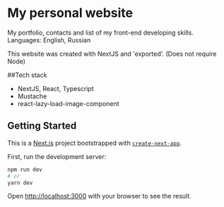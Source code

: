 # My personal website

My portfolio, contacts and list of my front-end developing skills.\
Languages: English, Russian

This website was created with NextJS and 'exported'. (Does not require Node)

##Tech stack

- NextJS, React, Typescript
- Mustache
- react-lazy-load-image-component

## Getting Started

This is a [Next.js](https://nextjs.org/) project bootstrapped with [`create-next-app`](https://github.com/vercel/next.js/tree/canary/packages/create-next-app).

First, run the development server:

```bash
npm run dev
# or
yarn dev
```

Open [http://localhost:3000](http://localhost:3000) with your browser to see the result.

